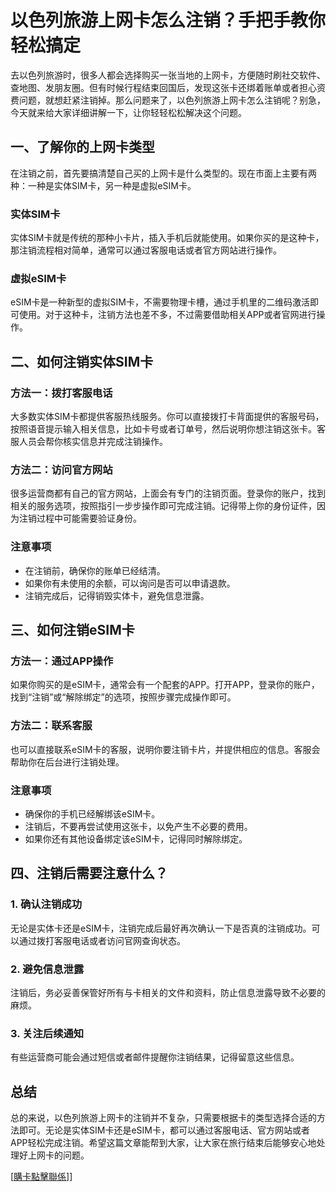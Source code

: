 # 以色列旅游上网卡怎么注销？手把手教你轻松搞定

去以色列旅游时，很多人都会选择购买一张当地的上网卡，方便随时刷社交软件、查地图、发朋友圈。但有时候行程结束回国后，发现这张卡还绑着账单或者担心资费问题，就想赶紧注销掉。那么问题来了，以色列旅游上网卡怎么注销呢？别急，今天就来给大家详细讲解一下，让你轻轻松松解决这个问题。

## 一、了解你的上网卡类型

在注销之前，首先要搞清楚自己买的上网卡是什么类型的。现在市面上主要有两种：一种是实体SIM卡，另一种是虚拟eSIM卡。

### 实体SIM卡
实体SIM卡就是传统的那种小卡片，插入手机后就能使用。如果你买的是这种卡，那注销流程相对简单，通常可以通过客服电话或者官方网站进行操作。

### 虚拟eSIM卡
eSIM卡是一种新型的虚拟SIM卡，不需要物理卡槽，通过手机里的二维码激活即可使用。对于这种卡，注销方法也差不多，不过需要借助相关APP或者官网进行操作。

## 二、如何注销实体SIM卡

### 方法一：拨打客服电话
大多数实体SIM卡都提供客服热线服务。你可以直接拨打卡背面提供的客服号码，按照语音提示输入相关信息，比如卡号或者订单号，然后说明你想注销这张卡。客服人员会帮你核实信息并完成注销操作。

### 方法二：访问官方网站
很多运营商都有自己的官方网站，上面会有专门的注销页面。登录你的账户，找到相关的服务选项，按照指引一步步操作即可完成注销。记得带上你的身份证件，因为注销过程中可能需要验证身份。

### 注意事项
- 在注销前，确保你的账单已经结清。
- 如果你有未使用的余额，可以询问是否可以申请退款。
- 注销完成后，记得销毁实体卡，避免信息泄露。

## 三、如何注销eSIM卡

### 方法一：通过APP操作
如果你购买的是eSIM卡，通常会有一个配套的APP。打开APP，登录你的账户，找到“注销”或“解除绑定”的选项，按照步骤完成操作即可。

### 方法二：联系客服
也可以直接联系eSIM卡的客服，说明你要注销卡片，并提供相应的信息。客服会帮助你在后台进行注销处理。

### 注意事项
- 确保你的手机已经解绑该eSIM卡。
- 注销后，不要再尝试使用这张卡，以免产生不必要的费用。
- 如果你还有其他设备绑定该eSIM卡，记得同时解除绑定。

## 四、注销后需要注意什么？

### 1. 确认注销成功
无论是实体卡还是eSIM卡，注销完成后最好再次确认一下是否真的注销成功。可以通过拨打客服电话或者访问官网查询状态。

### 2. 避免信息泄露
注销后，务必妥善保管好所有与卡相关的文件和资料，防止信息泄露导致不必要的麻烦。

### 3. 关注后续通知
有些运营商可能会通过短信或者邮件提醒你注销结果，记得留意这些信息。

## 总结

总的来说，以色列旅游上网卡的注销并不复杂，只需要根据卡的类型选择合适的方法即可。无论是实体SIM卡还是eSIM卡，都可以通过客服电话、官方网站或者APP轻松完成注销。希望这篇文章能帮到大家，让大家在旅行结束后能够安心地处理好上网卡的问题。

[[購卡點擊聯係](https://t.me/s/esim1088)]]